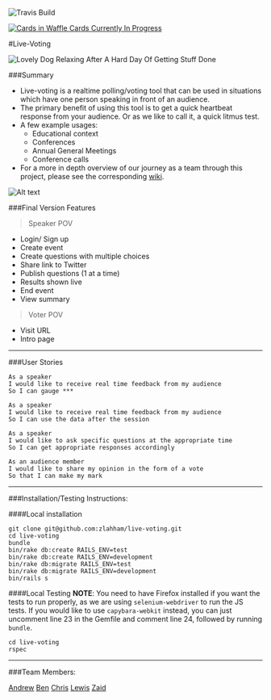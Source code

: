 
![Travis Build](https://travis-ci.org/zlahham/live-voting.svg)

[![Cards in Waffle Cards Currently In Progress](https://badge.waffle.io/zlahham/live-voting.png?label=In%20Progress&title=In%20Progress)](https://waffle.io/zlahham/live-voting)

#Live-Voting


![Lovely Dog Relaxing After A Hard Day Of Getting Stuff Done](https://pbs.twimg.com/profile_images/2352976474/821r2dpq9gt8m1nwgy5r_400x400.png)

###Summary

- Live-voting is a realtime polling/voting tool that can be used in situations which have one person speaking in front of an audience.
- The primary benefit of using this tool is to get a quick heartbeat response from your audience. Or as we like to call it, a quick litmus test.
- A few example usages:
	- Educational context
	- Conferences
	- Annual General Meetings
	- Conference calls
- For a more in depth overview of our journey as a team through this project, please see the corresponding [wiki](https://github.com/zlahham/live-voting/wiki).

![Alt text](./charts_page.png)

###Final Version Features

>Speaker POV
- Login/ Sign up
- Create event
- Create questions with multiple choices
- Share link to Twitter
- Publish questions (1 at a time)
- Results shown live
- End event
- View summary

>Voter POV
- Visit URL
- Intro page

---

###User Stories

```
As a speaker
I would like to receive real time feedback from my audience
So I can gauge ***
```
```
As a speaker
I would like to receive real time feedback from my audience
So I can use the data after the session
```
```
As a speaker
I would like to ask specific questions at the appropriate time
So I can get appropriate responses accordingly
```
```
As an audience member
I would like to share my opinion in the form of a vote
So that I can make my mark
```
---
###Installation/Testing Instructions:

####Local installation
```
git clone git@github.com:zlahham/live-voting.git
cd live-voting
bundle
bin/rake db:create RAILS_ENV=test
bin/rake db:create RAILS_ENV=development
bin/rake db:migrate RAILS_ENV=test
bin/rake db:migrate RAILS_ENV=development
bin/rails s
```

####Local Testing
**NOTE**: You need to have Firefox installed if you want the tests to run properly, as we are using `selenium-webdriver` to run the JS tests. If you would like to use `capybara-webkit` instead, you can just uncomment line 23 in the Gemfile and comment line 24, followed by running `bundle`.
```
cd live-voting
rspec
```


---
###Team Members:

[Andrew](https://github.com/Yorkshireman)
[Ben](https://github.com/benhawker)
[Chris](https://github.com/christopheralcock)
[Lewis](https://github.com/ljones140)
[Zaid](https://github.com/zlahham)


<!--
You need to include this hidden file at /config/initializers/pusher.rb
```
Pusher.app_id = ENV['VOTING_PUSHER_APP_ID']
Pusher.key =  ENV['VOTING_PUSHER_KEY']
Pusher.secret = ENV['VOTING_PUSHER_SECRET']
``` -->

